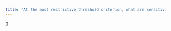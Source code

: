 ```yaml
---
title: "At the most restrictive threshold criterion, what are sensitivity and fals positive fraction?"
---
```

0

